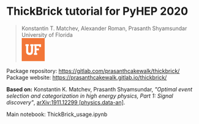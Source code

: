 # ThickBrick tutorial for PyHEP 2020
> Konstantin T. Matchev, Alexander Roman, Prasanth Shyamsundar  
> University of Florida  
> <img src="Orange-UF-Monogram.jpg" width=60px><br>

Package repository: https://gitlab.com/prasanthcakewalk/thickbrick/  
Package website: https://prasanthcakewalk.gitlab.io/thickbrick/

**Based on:** Konstantin K. Matchev, Prasanth Shyamsundar, _"Optimal event selection and categorization in high energy physics, Part 1: Signal discovery"_, [arXiv:1911.12299 [physics.data-an]](https://arxiv.org/abs/1911.12299).

Main notebook: ThickBrick_usage.ipynb
